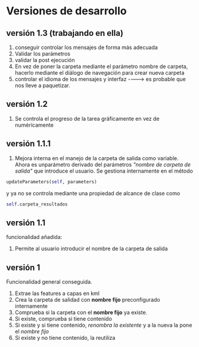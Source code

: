 # Versiones de desarrollo

## versión 1.3 (trabajando en ella)
1. conseguir controlar los mensajes de forma más adecuada
2. Validar los parámetros
3. validar la post ejecución
4. En vez de poner la carpeta mediante el parámetro nombre de carpeta, hacerlo mediante el diálogo de navegación para crear nueva carpeta
5. controlar el idioma de los mensajes y interfaz ----> es probable que nos lleve a paquetizar.

## versión 1.2

1. Se controla el progreso de la tarea gráficamente en vez de numéricamente

## versión 1.1.1

1. Mejora interna en el manejo de la carpeta de salida como variable.
Ahora es unparámetro derivado del parámetros _"nombre de carpeta de salida"_ que introduce el usuario. Se gestiona internamente en el método

```python
updateParameters(self, parameters)
```

y ya no se controla mediante una propiedad de alcance de clase como 

```python
self.carpeta_resultados
```

## versión 1.1
funcionalidad añadida:
1. Permite al usuario introducir el nombre de la carpeta de salida

## versión 1

Funcionalidad general conseguida.
1. Extrae las features a capas en kml
2. Crea la carpeta de salidad con **nombre fijo** preconfigurado internamente
3. Comprueba si la carpeta con el **nombre fijo** ya existe. 
4. Si existe, comprueba si tiene contenido
5. Si existe y si tiene contenido, *renombra la existente* y a la nueva la pone el *nombre fijo*
6. Si existe y no tiene contenido, la reutiliza
